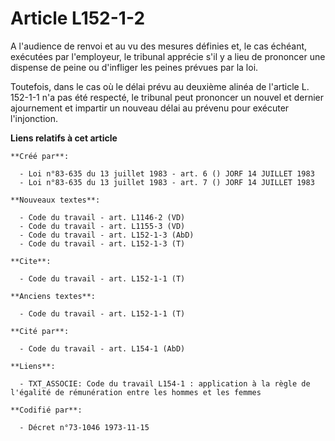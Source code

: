# Article L152-1-2

A l'audience de renvoi et au vu des mesures définies et, le cas échéant, exécutées par l'employeur, le tribunal apprécie s'il
y a lieu de prononcer une dispense de peine ou d'infliger les peines prévues par la loi.

Toutefois, dans le cas où le délai prévu au deuxième alinéa de l'article L. 152-1-1 n'a pas été respecté, le tribunal peut
prononcer un nouvel et dernier ajournement et impartir un nouveau délai au prévenu pour exécuter l'injonction.

**Liens relatifs à cet article**

	**Créé par**:

	  - Loi n°83-635 du 13 juillet 1983 - art. 6 () JORF 14 JUILLET 1983
	  - Loi n°83-635 du 13 juillet 1983 - art. 7 () JORF 14 JUILLET 1983

	**Nouveaux textes**:

	  - Code du travail - art. L1146-2 (VD)
	  - Code du travail - art. L1155-3 (VD)
	  - Code du travail - art. L152-1-3 (AbD)
	  - Code du travail - art. L152-1-3 (T)

	**Cite**:

	  - Code du travail - art. L152-1-1 (T)

	**Anciens textes**:

	  - Code du travail - art. L152-1-1 (T)

	**Cité par**:

	  - Code du travail - art. L154-1 (AbD)

	**Liens**:

	  - TXT_ASSOCIE: Code du travail L154-1 : application à la règle de l'égalité de rémunération entre les hommes et les femmes

	**Codifié par**:

	  - Décret n°73-1046 1973-11-15
